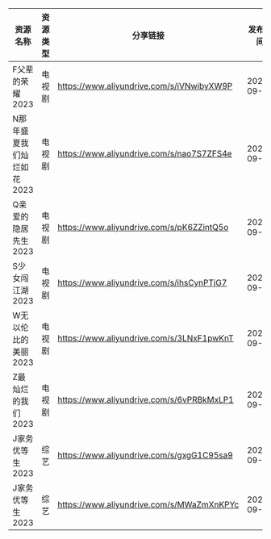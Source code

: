 | 资源名称            | 资源类型 | 分享链接                                      | 发布时间       |
| --------------- | ---- | ----------------------------------------- | ---------- |
| F父辈的荣耀2023      | 电视剧  | https://www.aliyundrive.com/s/iVNwibyXW9P | 2023-09-01 |
| N那年盛夏我们灿烂如花2023 | 电视剧  | https://www.aliyundrive.com/s/nao7S7ZFS4e | 2023-09-01 |
| Q亲爱的隐居先生2023    | 电视剧  | https://www.aliyundrive.com/s/pK6ZZintQ5o | 2023-09-01 |
| S少女闯江湖2023      | 电视剧  | https://www.aliyundrive.com/s/ihsCynPTjG7 | 2023-09-01 |
| W无以伦比的美丽2023    | 电视剧  | https://www.aliyundrive.com/s/3LNxF1pwKnT | 2023-09-01 |
| Z最灿烂的我们2023     | 电视剧  | https://www.aliyundrive.com/s/6vPRBkMxLP1 | 2023-09-01 |
| J家务优等生2023      | 综艺   | https://www.aliyundrive.com/s/gxgG1C95sa9 | 2023-09-01 |
| J家务优等生2023      | 综艺   | https://www.aliyundrive.com/s/MWaZmXnKPYc | 2023-09-01 |

